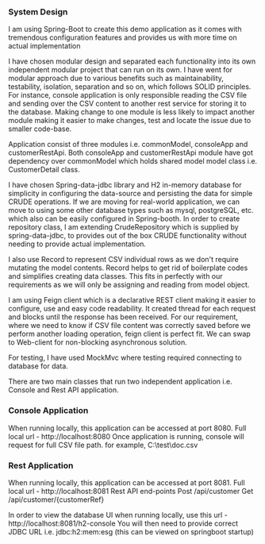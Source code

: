 
### System Design
I am using Spring-Boot to create this demo application as it comes with tremendous configuration features and provides us with more time on actual implementation 

I have chosen modular design and separated each functionality into its own independent modular project that can run on its own. I have went for modular approach due to various benefits such as maintainability, testability, isolation, 
separation and so on, which follows SOLID principles. For instance, console application is only responsible reading the CSV file and sending over the CSV content to another rest service for storing it to the database. 
Making change to one module is less likely to impact another module making it easier to make changes, test and locate the issue due to smaller code-base.

Application consist of three modules i.e. commonModel, consoleApp and customerRestApi. Both consoleApp and customerRestApi module have got dependency over commonModel which holds shared model model class i.e. CustomerDetail class.

I have chosen Spring-data-jdbc library and H2 in-memory database for simplicity in configuring the data-source and persisting the data for simple CRUDE operations. 
If we are moving for real-world application, we can move to using some other database types such as mysql, postgreSQL, etc. which also can be easily configured in Spring-booth.
In order to create repository class, I am extending CrudeRepository which is supplied by spring-data-jdbc, to provides out of the box CRUDE functionality without needing to provide actual implementation.

I also use Record to represent CSV individual rows as we don't require mutating the model contents. Record helps to get rid of boilerplate codes and simplifies creating data classes. This fits in perfectly with our requirements 
as we will only be assigning and reading from model object.

I am using Feign client which is a declarative REST client making it easier to configure, use and easy code readability. It created thread for each request and blocks until the response has been received. For our requirement,
where we need to know if CSV file content was correctly saved before we perform another loading operation, feign client is perfect fit. We can swap to Web-client for non-blocking asynchronous solution.

For testing, I have used MockMvc where testing required connecting to database for data.

There are two main classes that run two independent application i.e. Console and Rest API application.

### **Console Application**
When running locally, this application can be accessed at port 8080. Full local url - http://localhost:8080
Once application is running, console will request for full CSV file path. for example, C:\test\doc.csv

### Rest Application
When running locally, this application can be accessed at port 8081. Full local url - http://localhost:8081
Rest API end-points
    Post /api/customer
    Get /api/customer/{customerRef}

In order to view the database UI when running locally, use this url - http://localhost:8081/h2-console
You will then need to provide correct JDBC URL i.e. jdbc:h2:mem:esg (this can be viewed on springboot startup)
